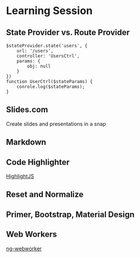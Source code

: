 # Learning Session

## State Provider vs. Route Provider


	$stateProvider.state('users', {
	    url: '/users',
	    controller: 'UsersCtrl',
	    params: {
	        obj: null
	    }
	})
	function UserCtrl($stateParams) {
	    conrole.log($stateParams);
	}

## Slides.com
Create slides and presentations in a snap

## Markdown

## Code Highlighter
[HighlightJS][2]

## Reset and Normalize

## Primer, Bootstrap, Material Design

## Web Workers
[ng-webworker][1]


[1]:https://github.com/mattslocum/ng-webworker
[2]:https://highlightjs.org/usage/

